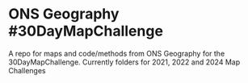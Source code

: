 # ONS Geography #30DayMapChallenge 
A repo for maps and code/methods from ONS Geography for the 30DayMapChallenge.
Currently folders for 2021, 2022 and 2024 Map Challenges

